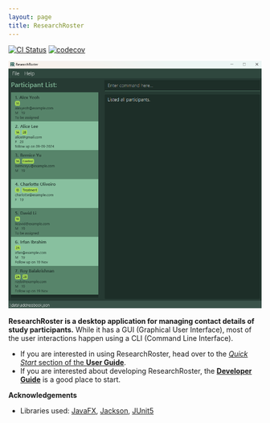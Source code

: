 ```yaml
---
layout: page
title: ResearchRoster
---
```


[![CI Status](https://github.com/AY2425S1-CS2103T-F08-2/tp/workflows/Java%20CI/badge.svg)](https://github.com/AY2425S1-CS2103T-F08-2/tp/actions)
[![codecov](https://codecov.io/gh/AY2425S1-CS2103-F08-2/tp/graph/badge.svg?token=CW6C84Z7R4)](https://codecov.io/gh/AY2425S1-CS2103-F08-2/tp)

![Ui](images/Ui.png)

**ResearchRoster is a desktop application for managing contact details of study participants.** While it has a GUI (Graphical User Interface), most of the user interactions happen using a CLI (Command Line Interface).

* If you are interested in using ResearchRoster, head over to the [_Quick Start_ section of the **User Guide**](UserGuide.html#quick-start).
* If you are interested about developing ResearchRoster, the [**Developer Guide**](DeveloperGuide.html) is a good place to start.


**Acknowledgements**

* Libraries used: [JavaFX](https://openjfx.io/), [Jackson](https://github.com/FasterXML/jackson), [JUnit5](https://github.com/junit-team/junit5)
